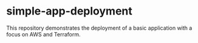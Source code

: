 # simple-app-deployment
This repository demonstrates the deployment of a basic application with a focus on AWS and Terraform.
